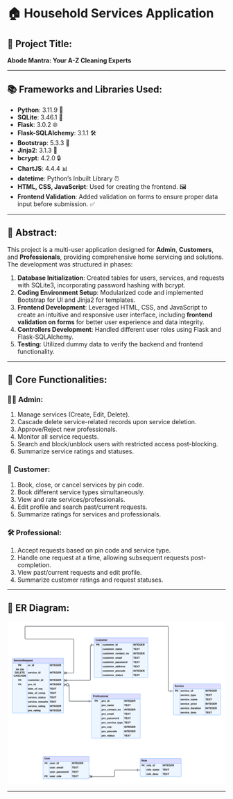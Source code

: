 # 🏠 Household Services Application

## 🚀 Project Title: 
**Abode Mantra: Your A-Z Cleaning Experts**

---

## 📚 Frameworks and Libraries Used:
- **Python**: 3.11.9 🐍
- **SQLite**: 3.46.1 💾
- **Flask**: 3.0.2 🌐
- **Flask-SQLAlchemy**: 3.1.1 🛠️
- **Bootstrap**: 5.3.3 🎨
- **Jinja2**: 3.1.3 🔗
- **bcrypt**: 4.2.0 🔒
- **ChartJS**: 4.4.4 📊
- **datetime**: Python’s Inbuilt Library ⏰
- **HTML, CSS, JavaScript**: Used for creating the frontend. 🖼️
- **Frontend Validation**: Added validation on forms to ensure proper data input before submission. ✅

---

## 📝 Abstract:
This project is a multi-user application designed for **Admin**, **Customers**, and **Professionals**, providing comprehensive home servicing and solutions. The development was structured in phases:

1. **Database Initialization**: Created tables for users, services, and requests with SQLite3, incorporating password hashing with bcrypt.
2. **Coding Environment Setup**: Modularized code and implemented Bootstrap for UI and Jinja2 for templates.
3. **Frontend Development**: Leveraged HTML, CSS, and JavaScript to create an intuitive and responsive user interface, including **frontend validation on forms** for better user experience and data integrity.
4. **Controllers Development**: Handled different user roles using Flask and Flask-SQLAlchemy.
5. **Testing**: Utilized dummy data to verify the backend and frontend functionality.

---

## 🌟 Core Functionalities:

### 👨‍💼 Admin:
1. Manage services (Create, Edit, Delete).
2. Cascade delete service-related records upon service deletion.
3. Approve/Reject new professionals.
4. Monitor all service requests.
5. Search and block/unblock users with restricted access post-blocking.
6. Summarize service ratings and statuses.

### 🧍 Customer:
1. Book, close, or cancel services by pin code.
2. Book different service types simultaneously.
3. View and rate services/professionals.
4. Edit profile and search past/current requests.
5. Summarize ratings for services and professionals.

### 🛠️ Professional:
1. Accept requests based on pin code and service type.
2. Handle one request at a time, allowing subsequent requests post-completion.
3. View past/current requests and edit profile.
4. Summarize customer ratings and request statuses.

---

## 📌 ER Diagram:
![ER Diagram](MAD-1-Household%20Services%20Project/ER%20DIAGRAM.png)

---
